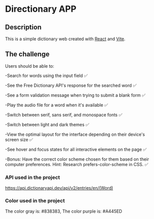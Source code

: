 # Directionary APP

## Description

This is a simple dictionary web created with [React](https://reactjs.org/) and [Vite](https://vitejs.dev/).

## The challenge

Users should be able to:

-Search for words using the input field ✅

-See the Free Dictionary API's response for the searched word ✅

-See a form validation message when trying to submit a blank form ✅

-Play the audio file for a word when it's available ✅

-Switch between serif, sans serif, and monospace fonts ✅

-Switch between light and dark themes ✅

-View the optimal layout for the interface depending on their device's screen size ✅

-See hover and focus states for all interactive elements on the page ✅

-Bonus: Have the correct color scheme chosen for them based on their computer preferences. Hint: Research prefers-color-scheme in CSS. ✅

### API used in the project

https://api.dictionaryapi.dev/api/v2/entries/en/(Word)  

### Color used in the project

The color gray is: #838383,
The color purple is: #A445ED

